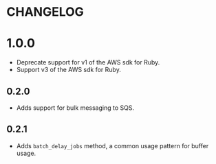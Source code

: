 # CHANGELOG

# 1.0.0

* Deprecate support for v1 of the AWS sdk for Ruby.
* Support v3 of the AWS sdk for Ruby.

## 0.2.0

* Adds support for bulk messaging to SQS.

## 0.2.1

* Adds `batch_delay_jobs` method, a common usage pattern for buffer usage.
